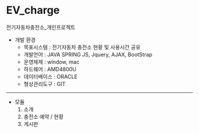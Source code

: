 # EV_charge

전기자동차충전소_개인프로젝트

+ 개발 환경
  + 목표시스템 : 전기자동차 충전소 현황 및 사용시간 공유
  + 개발언어 : JAVA SPRING
    JS, Jquery, AJAX, BootStrap
  + 운영체제 : window, mac
  + 하드웨어 : AMD4800U
  + 데이터베이스 : ORACLE
  + 형상관리도구 : GIT

-----------------
+ 모듈
  1. 소개
  2. 충전소 예약 / 현황
  3. 게시판
